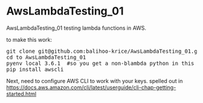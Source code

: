 # AwsLambdaTesting_01
AwsLambdaTesting_01 testing lambda functions in AWS.

to make this work:

<pre>
git clone git@github.com:balihoo-krice/AwsLambdaTesting_01.git
cd to AwsLambdaTesting_01
pyenv local 3.6.1  #so you get a non-blambda python in this directory
pip install awscli
</pre>

Next, need to configure AWS CLI to work with your keys.
spelled out in https://docs.aws.amazon.com/cli/latest/userguide/cli-chap-getting-started.html


